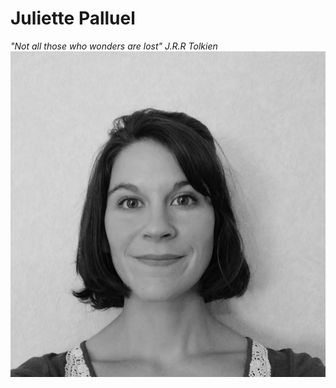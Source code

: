 # Juliette Palluel
*"Not all those who wonders are lost" J.R.R Tolkien*
![photo](https://github.com/JPalluel/markdown-challenge/blob/master/IMG_20200217_120919.jpg)




